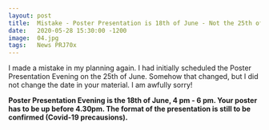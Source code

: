 ```yaml
---
layout: post
title:  Mistake - Poster Presentation is 18th of June - Not the 25th of June
date:   2020-05-28 15:30:00 -1200
image:  04.jpg
tags:   News PRJ70x
---
```


I made a mistake in my planning again. I had initially scheduled the Poster Presentation Evening on the 25th of June.
Somehow that changed, but I did not change the date in your material.
I am awfully sorry!

**Poster Presentation Evening is the 18th of June, 4 pm - 6 pm. Your poster has to be up before 4.30pm. The format of the presentation is still to be confirmed (Covid-19 precausions).**
